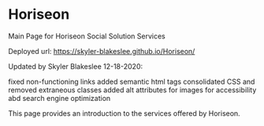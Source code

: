 # Horiseon

Main Page for Horiseon Social Solution Services

Deployed url: https://skyler-blakeslee.github.io/Horiseon/

Updated by Skyler Blakeslee 12-18-2020:

fixed non-functioning links
added semantic html tags
consolidated CSS and removed extraneous classes
added alt attributes for images for accessibility abd search engine optimization

This page provides an introduction to the services offered by Horiseon.